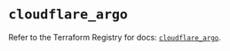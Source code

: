 # `cloudflare_argo`

Refer to the Terraform Registry for docs: [`cloudflare_argo`](https://registry.terraform.io/providers/cloudflare/cloudflare/4.27.0/docs/resources/argo).
